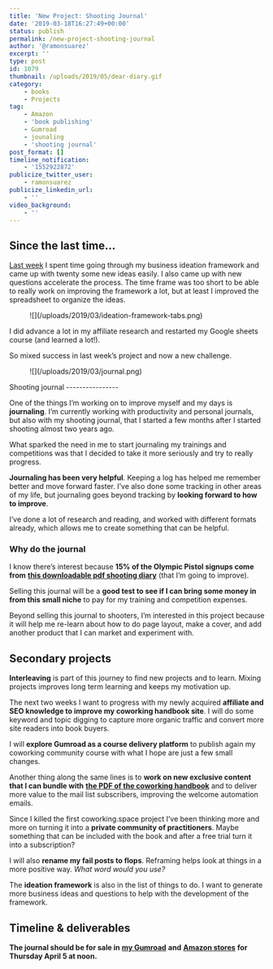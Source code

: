 ```yaml
---
title: 'New Project: Shooting Journal'
date: '2019-03-18T16:27:49+00:00'
status: publish
permalink: /new-project-shooting-journal
author: '@ramonsuarez'
excerpt: ''
type: post
id: 1079
thumbnail: /uploads/2019/05/dear-diary.gif
category:
    - books
    - Projects
tag:
    - Amazon
    - 'book publishing'
    - Gumroad
    - jounaling
    - 'shooting journal'
post_format: []
timeline_notification:
    - '1552922872'
publicize_twitter_user:
    - ramonsuarez
publicize_linkedin_url:
    - ''
video_background:
    - ''
---
```

Since the last time… 
---------------------

[Last week](https://ramonsuarez.com/new-project-business-idea-sprint/) I spent time going through my business ideation framework and came up with twenty some new ideas easily. I also came up with new questions accelerate the process. The time frame was too short to be able to really work on improving the framework a lot, but at least I improved the spreadsheet to organize the ideas.

<figure class="wp-block-image">![](/uploads/2019/03/ideation-framework-tabs.png)</figure>I did advance a lot in my affiliate research and restarted my Google sheets course (and learned a lot!).

So mixed success in last week’s project and now a new challenge.

<figure class="wp-block-image">![](/uploads/2019/03/journal.png)</figure>Shooting journal
----------------

One of the things I’m working on to improve myself and my days is **journaling**. I’m currently working with productivity and personal journals, but also with my shooting journal, that I started a few months after I started shooting almost two years ago.

What sparked the need in me to start journaling my trainings and competitions was that I decided to take it more seriously and try to really progress.

**Journaling has been very helpful**. Keeping a log has helped me remember better and move forward faster. I’ve also done some tracking in other areas of my life, but journaling goes beyond tracking by **looking forward to how to improve**.

I’ve done a lot of research and reading, and worked with different formats already, which allows me to create something that can be helpful.

### Why do the journal

I know there’s interest because **15% of the Olympic Pistol signups come from** [**this downloadable pdf shooting diary**](https://www.olympicpistol.com/pistol-shooting-diary-journal/) (that I’m going to improve).

Selling this journal will be a **good test to see if I can bring some money in from this small niche** to pay for my training and competition expenses.

Beyond selling this journal to shooters, I’m interested in this project because it will help me re-learn about how to do page layout, make a cover, and add another product that I can market and experiment with.

Secondary projects
------------------

**Interleaving** is part of this journey to find new projects and to learn. Mixing projects improves long term learning and keeps my motivation up.

The next two weeks I want to progress with my newly acquired **affiliate and SEO knowledge to improve my coworking handbook site**. I will do some keyword and topic digging to capture more organic traffic and convert more site readers into book buyers.

I will **explore Gumroad as a course delivery platform** to publish again my coworking community course with what I hope are just a few small changes.

Another thing along the same lines is to **work on new exclusive content that I can bundle with** [**the PDF of the coworking handbook**](https://gumroad.com/l/coworkinghandbook) and to deliver more value to the mail list subscribers, improving the welcome automation emails.

Since I killed the first coworking.space project I’ve been thinking more and more on turning it into a **private community of practitioners**. Maybe something that can be included with the book and after a free trial turn it into a subscription?

I will also **rename my fail posts to flops**. Reframing helps look at things in a more positive way. *What word would you use?*

The **ideation framework** is also in the list of things to do. I want to generate more business ideas and questions to help with the development of the framework.

Timeline &amp; deliverables
---------------------------

**The journal should be for sale in** [**my Gumroad**](https://gumroad.com/ramonsuarez) **and** [**Amazon stores**](https://www.amazon.com/shop/ramonsuarez) **for Thursday April 5 at noon.**